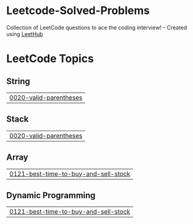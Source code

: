 # Leetcode-Solved-Problems
Collection of LeetCode questions to ace the coding interview! - Created using [LeetHub](https://github.com/QasimWani/LeetHub)

<!---LeetCode Topics Start-->
# LeetCode Topics
## String
|  |
| ------- |
| [0020-valid-parentheses](https://github.com/maverikkano/Leetcode-Solved-Problems/tree/master/0020-valid-parentheses) |
## Stack
|  |
| ------- |
| [0020-valid-parentheses](https://github.com/maverikkano/Leetcode-Solved-Problems/tree/master/0020-valid-parentheses) |
## Array
|  |
| ------- |
| [0121-best-time-to-buy-and-sell-stock](https://github.com/maverikkano/Leetcode-Solved-Problems/tree/master/0121-best-time-to-buy-and-sell-stock) |
## Dynamic Programming
|  |
| ------- |
| [0121-best-time-to-buy-and-sell-stock](https://github.com/maverikkano/Leetcode-Solved-Problems/tree/master/0121-best-time-to-buy-and-sell-stock) |
<!---LeetCode Topics End-->